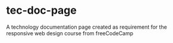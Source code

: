 # tec-doc-page
A technology documentation page created as requirement for the responsive web design course from freeCodeCamp
